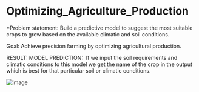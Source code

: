 # Optimizing_Agriculture_Production
*Problem statement: Build a predictive model to suggest the most suitable crops to grow based on the available climatic and soil conditions.

Goal: Achieve precision farming by optimizing agricultural production.

RESULT: MODEL PREDICTION:
 If we input the soil requirements and climatic conditions to this model we get the name of the crop in the output which is best for that particular soil or climatic conditions.

![image](https://github.com/ritikabaghel/Optimizing_Agriculture_Production/assets/91422052/d25072d6-3fd1-40de-8d7e-ead44b2feede)



